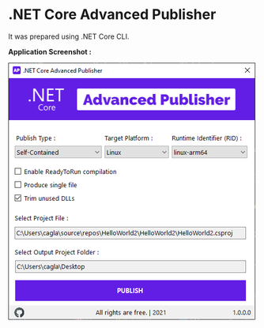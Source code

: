 # .NET Core Advanced Publisher
It was prepared using .NET Core CLI.



**Application Screenshot :**

<img align="left" src="\Screenshot.png">